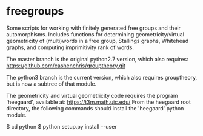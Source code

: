 # freegroups
Some scripts for working with finitely generated free groups and their automorphisms.
Includes functions for determining geometricity/virtual geometricity of (multi)words in a free group, Stallings graphs, Whitehead graphs, and computing imprimitivity rank of words. 


The master branch is the original python2.7 version, which also requires:
https://github.com/cashenchris/grouptheory.git

The python3 branch is the current version, which also requires grouptheory, but is now a subtree of that module.

The geometricity and virtual geometricity code requires the program 'heegaard', available at:
 https://t3m.math.uic.edu/
From the heegaard root directory, the following commands should install the 'heegaard' python module.

$ cd python
$ python setup.py install --user


